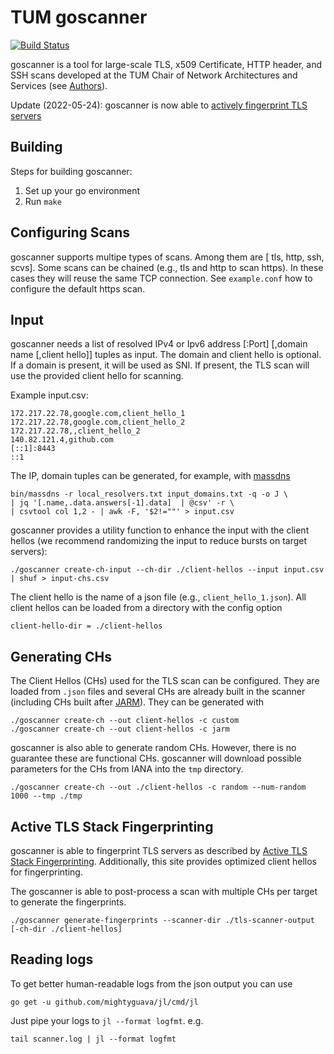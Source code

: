 # TUM goscanner

[![Build Status](https://travis-ci.org/tumi8/goscanner.svg?branch=master)](https://travis-ci.org/tumi8/goscanner)


goscanner is a tool for large-scale TLS, x509 Certificate, HTTP header, 
and SSH scans developed at the TUM Chair of Network Architectures and Services (see [Authors](./AUTHORS.md)).

Update (2022-05-24): goscanner is now able to [actively fingerprint TLS servers](https://active-tls-fingerprinting.github.io)

## Building

Steps for building goscanner:

1. Set up your go environment
2. Run `make`

## Configuring Scans

goscanner supports multipe types of scans. Among them are [ tls, http, ssh, scvs].
Some scans can be chained (e.g., tls and http to scan https). 
In these cases they will reuse the same TCP connection.
See `example.conf` how to configure the default https scan.

## Input

goscanner needs a list of resolved IPv4 or Ipv6 address [:Port] [,domain name [,client hello]] tuples as input.
The domain and  client hello is optional. 
If a domain is present, it will be used as SNI.
If present, the TLS scan will use the provided client hello for scanning.

Example input.csv:

    172.217.22.78,google.com,client_hello_1
    172.217.22.78,google.com,client_hello_2
    172.217.22.78,,client_hello_2
    140.82.121.4,github.com
    [::1]:8443
    ::1

The IP, domain tuples can be generated, for example, with [massdns](https://github.com/blechschmidt/massdns)

    bin/massdns -r local_resolvers.txt input_domains.txt -q -o J \
    | jq '[.name,.data.answers[-1].data]  | @csv' -r \
    | csvtool col 1,2 - | awk -F, '$2!=""' > input.csv

goscanner provides a utility function to enhance the input with the client hellos 
(we recommend randomizing the input to reduce bursts on target servers):

    ./goscanner create-ch-input --ch-dir ./client-hellos --input input.csv | shuf > input-chs.csv

The client hello is the name of a json file (e.g., `client_hello_1.json`). 
All client hellos can be loaded from a directory with the config option

    client-hello-dir = ./client-hellos

## Generating CHs

The Client Hellos (CHs) used for the TLS scan can be configured.
They are loaded from `.json` files and several CHs are already built in the scanner (including CHs built after [JARM](https://github.com/salesforce/jarm)).
They can be generated with

    ./goscanner create-ch --out client-hellos -c custom
    ./goscanner create-ch --out client-hellos -c jarm

goscanner is also able to generate random CHs. However, there is no guarantee these are functional CHs.
goscanner will download possible parameters for the CHs from IANA into the `tmp` directory.

    ./goscanner create-ch --out ./client-hellos -c random --num-random 1000 --tmp ./tmp


## Active TLS Stack Fingerprinting

goscanner is able to fingerprint TLS servers as described by [Active TLS Stack Fingerprinting](https://active-tls-fingerprinting.github.io).
Additionally, this site provides optimized client hellos for fingerprinting.

The goscanner is able to post-process a scan with multiple CHs per target to generate the fingerprints.

    ./goscanner generate-fingerprints --scanner-dir ./tls-scanner-output [-ch-dir ./client-hellos]

## Reading logs

To get better human-readable logs from the json output you can use

    go get -u github.com/mightyguava/jl/cmd/jl
    
Just pipe your logs to `jl --format logfmt`. e.g.

    tail scanner.log | jl --format logfmt
